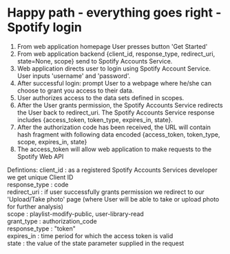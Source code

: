 # Happy path - everything goes right - Spotify login

1. From web application homepage User presses button 'Get Started'
2. From web application backend {client_id, response_type, redirect_uri, state=None, scope} send to Spotify Accounts Service. 
3. Web application directs user to login using Spotify Account Service. User inputs 'username' and 'password'.
4. After successful login: prompt User to a webpage where he/she can choose to grant you access to their data.
5. User authorizes access to the data sets defined in scopes.
6. After the User grants permission, the Spotify Accounts Service redirects the User back to redirect_uri. The Spotify Accounts Service response includes {access_token, token_type, expires_in, state}.
6. After the authorization code has been received, the URL will contain hash fragment with following data encoded {access_token, token_type, scope, expires_in, state}
7. The access_token will allow web application to make requests to the Spotify Web API


Defintions:
  client_id     : as a registered Spotify Accounts Services developer we get unique Client ID  
  response_type : code  
  redirect_uri  : if user successfully grants permission we redirect to our 'Upload/Take photo' page (where User will be able to take or upload photo for further analysis)  
  scope         : playlist-modify-public, user-library-read  
  grant_type    : authorization_code  
  response_type : "token"  
  expires_in    : time period for which the access token is valid  
  state	        : the value of the state parameter supplied in the request  
  
  
